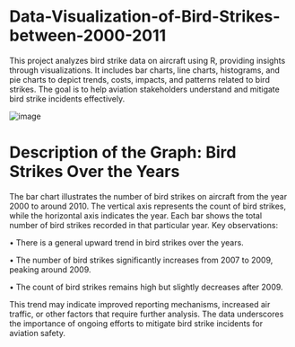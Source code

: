 # Data-Visualization-of-Bird-Strikes-between-2000-2011
This project analyzes bird strike data on aircraft using R, providing insights through visualizations. It includes bar charts, line charts, histograms, and pie charts to depict trends, costs, impacts, and patterns related to bird strikes. The goal is to help aviation stakeholders understand and mitigate bird strike incidents effectively.


![image](https://github.com/GDrickti/Data-Visualization-of-Bird-Strikes-between-2000-2011/assets/116678835/0276cd06-14bd-48e7-8f68-3cda96ce6939)

# Description of the Graph: Bird Strikes Over the Years
The bar chart illustrates the number of bird strikes on aircraft from the year 2000 to around 2010. The vertical axis represents the count of bird strikes, while the horizontal axis indicates the year. Each bar shows the total number of bird strikes recorded in that particular year.
Key observations:

•	There is a general upward trend in bird strikes over the years.

•	The number of bird strikes significantly increases from 2007 to 2009, peaking around 2009.

•	The count of bird strikes remains high but slightly decreases after 2009.

This trend may indicate improved reporting mechanisms, increased air traffic, or other factors that require further analysis. The data underscores the importance of ongoing efforts to mitigate bird strike incidents for aviation safety.




